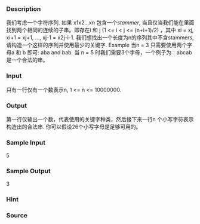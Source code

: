 
### Description
我们考虑一个字符序列. 如果 x1x2...xn 包含一个*stammer*, 当且仅当我们能在里面找到两个相同的连续的子串。即存在i 和 j (1 <= i < j <= (n+i+1)/2) ，其中 xi = xj, xi+1 = xj+1, ..., xj-1 = x2j-i-1. 
我们想找出一个长度为n的序列其中不含stammers, 请构造一个这样的序列并使用最少的关键字. 
Example
当n = 3 只需要使用两个字母a 和 b 即可: aba and bab. 当 n = 5 时我们需要3个字母，一个例子为：abcab 是一个合法的串。 

### Input

只有一行仅有一个数表示n, 1 <= n <= 10000000.
### Output
第一行仅输出一个数，代表使用的关键字种类，然后接下来一行n 个小写字符表示构造出的合法串.
你可以假设26个小写字母是足够可用的。
### Sample Input
5


### Sample Output
3

### Hint

### Source
